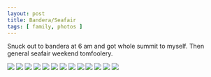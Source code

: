 ```yaml
---
layout: post
title: Bandera/Seafair
tags: [ family, photos ]
---
```



Snuck out to bandera at 6 am and got whole summit to myself. Then general seafair weekend tomfoolery.

<script src="https://ajax.googleapis.com/ajax/libs/jquery/1.11.1/jquery.min.js" ></script>
<link href="https://cdnjs.cloudflare.com/ajax/libs/fotorama/4.6.4/fotorama.min.css" rel="stylesheet">
<script src="https://cdnjs.cloudflare.com/ajax/libs/fotorama/4.6.4/fotorama.min.js" ></script>

<div class="fotorama" data-nav="thumbs" data-allowfullscreen="native">
    <!--https://photos.app.goo.gl/2Kw4EN5dqZqMMKAAA-->
    <img src="https://images.northbriton.net/AP1GczNItbEbutZH0W1l_cXgcSZoTvZnG2AeVfh-xAj9mTcsN40lrSh4HFuAxd9stqpIIOG12VRluQQ3SYYIRpO6ueYe0sCJtYJ9ZQRo9tsNAgYCU1hhIUdv">
    <img src="https://images.northbriton.net/AP1GczP-Ri02y00jM3EP7GIuE7G4idG0PcWxd0cS0rexWjtVC_sV63fdPRmrWm6C0Xh59B0DufAx873JhjDuI_iwx3IEFdXDb4L2YkP25b5BZpuIYOFWOloK">
    <img src="https://images.northbriton.net/AP1GczO46WhjNQascIEZ1oDS763kdVTCEMX2tk9VM4Qpnaw9LZNVqhqNar4wMXkfnFUQ8HYcurE-BOHYYykR2wza2Zl5JO6InrGTemSBXnuQyW_JwwfXzQZB">
    <img src="https://images.northbriton.net/AP1GczMWurq5mfeL6QxSOuHhzFHFWG1mFnhnYjuTuil9FcPCO_MKj6APZbqcoQzzXWgYu6_GNwQMq319Ck1MEUBnumh-_UgqTD1eFZbjsFTShhbdV5S1jl4P">
    <img src="https://images.northbriton.net/AP1GczN53MrgPMwU-hck_cvR0D2HUhSeF4wfB_QHyrC5_gm2o15ZAMS0bD4W4nKongtLijrPlQxEsuO61YaJlAcj-tdYw99Tqs7U_K1N5Hxx7pJ7jex_G5WF">
    <img src="https://images.northbriton.net/AP1GczOmGZMuXIdRthSLD-Y8mQHQDev_nPIUDIOAn3QPubdV51XKgsX9L-mZ6Zc7Fh6Sn8hJk-OWuvJBD-NCXTJNPXpGFXKPfyuLhQQMQ5l9u4V4uTJqRR7z">
    <img src="https://images.northbriton.net/AP1GczOCqnGXR0smCFNa4HXM5VewOYwiTEcgXqFpeW4D3M0dpAXjztxkIZZTHYIXUKeJ_DHhI7wiKXd1oMBoHbHfg_9k9lxzIM5Tqz43JIr8r65gel1XasMu">
    <img src="https://images.northbriton.net/AP1GczOrn8WJ1CmEtmRcrHypvgLNs0IEz7C-ddtnGu9C5Ef_E-dmj6trc8l-dsphHg2xM2oR_4j6QtRL1wWmoi7vSFOn2EaHJpbOOpmmVAVe0AWGEG1IervA">
    <img src="https://images.northbriton.net/AP1GczMRrWOPc5Go6RgXX5wIbZEByy-ceLH02zv_qTqyoSLGp3RfvLFJQ_zsfr5j5GsJRMKVqgwEGCB7_ckl9326dEe-DEqVktv8giUPmQXcYKF5l3av4IKS">
    <img src="https://images.northbriton.net/AP1GczMS9P97Gvbd2NPuG9YLsjztu-ewiD3aoEQS4DRjFDo_13grOV4v9GtfD0qXgUqgxHnaZV47OnKex2uj9Se_GnHjyGMQ0tnoTUFOyG1y1VRTk-Pew8ev">
    <img src="https://images.northbriton.net/AP1GczM8GDPK8uwFSIHmp1qQHAt73NrKm0_hzMqs8TBWqNTHYGf52iOA-nY-gGiB5db9rOkgJPUqbNNLta7K-YF78KvRjT02kqi2yK8N6pVwQ_8hJarcgF1A">
    <img src="https://images.northbriton.net/AP1GczNfFtIVYMkUe1UHe0rq6lAZigtYEKxvVuYlBJh3n2yuQn70yYi1alB298f6rpRvHucrFybQadazhrYBziTQmsinOGLv8GEU9Q1QI_xX8E6MUqUwuJsH">
    <img src="https://images.northbriton.net/AP1GczPWofTAaeyyFYcHiMIyFsZ5Q1oPmbar_H_tKbh3k892ocKwYdFL9tv6fY9AOWnPUgAXjpHECBapnc6yyzi7X3QnpX6pq_19-DOYVreUDLI9bldygtif">
</div>
